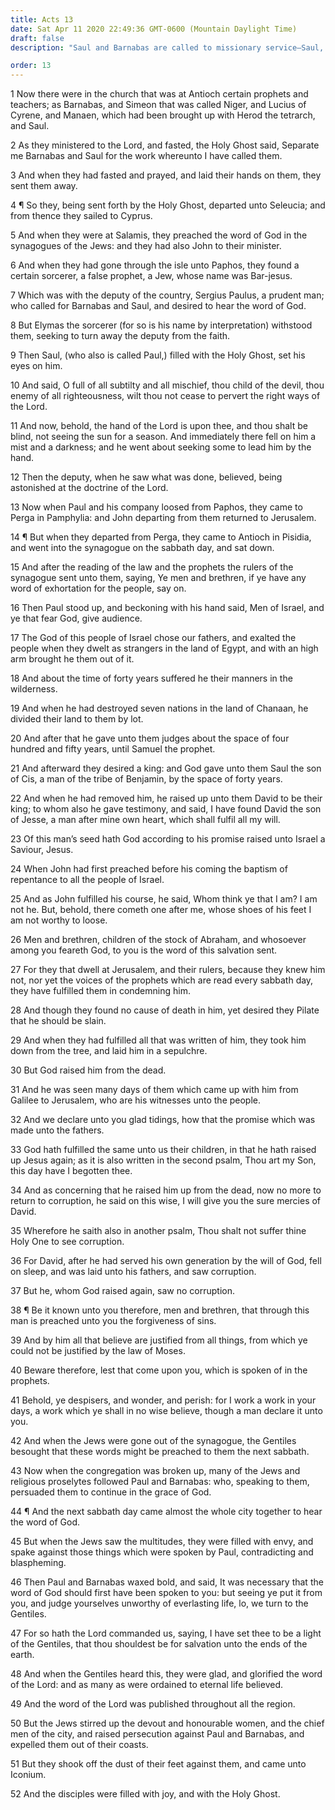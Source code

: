 ```yaml
---
title: Acts 13
date: Sat Apr 11 2020 22:49:36 GMT-0600 (Mountain Daylight Time)
draft: false
description: "Saul and Barnabas are called to missionary service—Saul, now called Paul, curses a sorcerer—Christ is a descendant of David—Paul offers the gospel to Israel, then to the Gentiles."

order: 13
---
```

    
1 Now there were in the church that was at Antioch certain prophets and teachers; as Barnabas, and Simeon that was called Niger, and Lucius of Cyrene, and Manaen, which had been brought up with Herod the tetrarch, and Saul.

2 As they ministered to the Lord, and fasted, the Holy Ghost said, Separate me Barnabas and Saul for the work whereunto I have called them.

3 And when they had fasted and prayed, and laid their hands on them, they sent them away.

4 ¶ So they, being sent forth by the Holy Ghost, departed unto Seleucia; and from thence they sailed to Cyprus.

5 And when they were at Salamis, they preached the word of God in the synagogues of the Jews: and they had also John to their minister.

6 And when they had gone through the isle unto Paphos, they found a certain sorcerer, a false prophet, a Jew, whose name was Bar-jesus.

7 Which was with the deputy of the country, Sergius Paulus, a prudent man; who called for Barnabas and Saul, and desired to hear the word of God.

8 But Elymas the sorcerer (for so is his name by interpretation) withstood them, seeking to turn away the deputy from the faith.

9 Then Saul, (who also is called Paul,) filled with the Holy Ghost, set his eyes on him.

10 And said, O full of all subtilty and all mischief, thou child of the devil, thou enemy of all righteousness, wilt thou not cease to pervert the right ways of the Lord.

11 And now, behold, the hand of the Lord is upon thee, and thou shalt be blind, not seeing the sun for a season. And immediately there fell on him a mist and a darkness; and he went about seeking some to lead him by the hand.

12 Then the deputy, when he saw what was done, believed, being astonished at the doctrine of the Lord.

13 Now when Paul and his company loosed from Paphos, they came to Perga in Pamphylia: and John departing from them returned to Jerusalem.

14 ¶ But when they departed from Perga, they came to Antioch in Pisidia, and went into the synagogue on the sabbath day, and sat down.

15 And after the reading of the law and the prophets the rulers of the synagogue sent unto them, saying, Ye men and brethren, if ye have any word of exhortation for the people, say on.

16 Then Paul stood up, and beckoning with his hand said, Men of Israel, and ye that fear God, give audience.

17 The God of this people of Israel chose our fathers, and exalted the people when they dwelt as strangers in the land of Egypt, and with an high arm brought he them out of it.

18 And about the time of forty years suffered he their manners in the wilderness.

19 And when he had destroyed seven nations in the land of Chanaan, he divided their land to them by lot.

20 And after that he gave unto them judges about the space of four hundred and fifty years, until Samuel the prophet.

21 And afterward they desired a king: and God gave unto them Saul the son of Cis, a man of the tribe of Benjamin, by the space of forty years.

22 And when he had removed him, he raised up unto them David to be their king; to whom also he gave testimony, and said, I have found David the son of Jesse, a man after mine own heart, which shall fulfil all my will.

23 Of this man’s seed hath God according to his promise raised unto Israel a Saviour, Jesus.

24 When John had first preached before his coming the baptism of repentance to all the people of Israel.

25 And as John fulfilled his course, he said, Whom think ye that I am? I am not he. But, behold, there cometh one after me, whose shoes of his feet I am not worthy to loose.

26 Men and brethren, children of the stock of Abraham, and whosoever among you feareth God, to you is the word of this salvation sent.

27 For they that dwell at Jerusalem, and their rulers, because they knew him not, nor yet the voices of the prophets which are read every sabbath day, they have fulfilled them in condemning him.

28 And though they found no cause of death in him, yet desired they Pilate that he should be slain.

29 And when they had fulfilled all that was written of him, they took him down from the tree, and laid him in a sepulchre.

30 But God raised him from the dead.

31 And he was seen many days of them which came up with him from Galilee to Jerusalem, who are his witnesses unto the people.

32 And we declare unto you glad tidings, how that the promise which was made unto the fathers.

33 God hath fulfilled the same unto us their children, in that he hath raised up Jesus again; as it is also written in the second psalm, Thou art my Son, this day have I begotten thee.

34 And as concerning that he raised him up from the dead, now no more to return to corruption, he said on this wise, I will give you the sure mercies of David.

35 Wherefore he saith also in another psalm, Thou shalt not suffer thine Holy One to see corruption.

36 For David, after he had served his own generation by the will of God, fell on sleep, and was laid unto his fathers, and saw corruption.

37 But he, whom God raised again, saw no corruption.

38 ¶ Be it known unto you therefore, men and brethren, that through this man is preached unto you the forgiveness of sins.

39 And by him all that believe are justified from all things, from which ye could not be justified by the law of Moses.

40 Beware therefore, lest that come upon you, which is spoken of in the prophets.

41 Behold, ye despisers, and wonder, and perish: for I work a work in your days, a work which ye shall in no wise believe, though a man declare it unto you.

42 And when the Jews were gone out of the synagogue, the Gentiles besought that these words might be preached to them the next sabbath.

43 Now when the congregation was broken up, many of the Jews and religious proselytes followed Paul and Barnabas: who, speaking to them, persuaded them to continue in the grace of God.

44 ¶ And the next sabbath day came almost the whole city together to hear the word of God.

45 But when the Jews saw the multitudes, they were filled with envy, and spake against those things which were spoken by Paul, contradicting and blaspheming.

46 Then Paul and Barnabas waxed bold, and said, It was necessary that the word of God should first have been spoken to you: but seeing ye put it from you, and judge yourselves unworthy of everlasting life, lo, we turn to the Gentiles.

47 For so hath the Lord commanded us, saying, I have set thee to be a light of the Gentiles, that thou shouldest be for salvation unto the ends of the earth.

48 And when the Gentiles heard this, they were glad, and glorified the word of the Lord: and as many as were ordained to eternal life believed.

49 And the word of the Lord was published throughout all the region.

50 But the Jews stirred up the devout and honourable women, and the chief men of the city, and raised persecution against Paul and Barnabas, and expelled them out of their coasts.

51 But they shook off the dust of their feet against them, and came unto Iconium.

52 And the disciples were filled with joy, and with the Holy Ghost.
